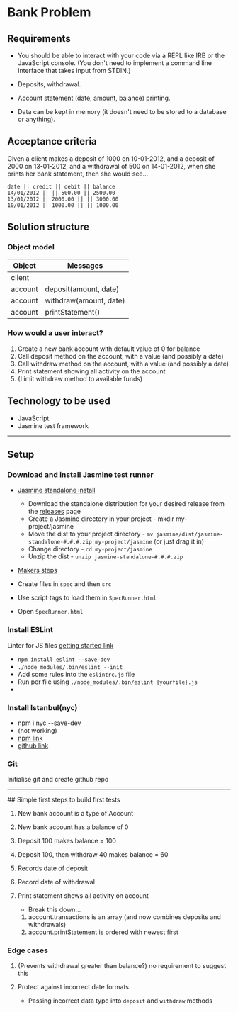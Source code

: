 Bank Problem
============

## Requirements

- You should be able to interact with your code via a REPL like IRB or the JavaScript console. (You don't need to implement a command line interface that takes input from STDIN.)

- Deposits, withdrawal.

- Account statement (date, amount, balance) printing.

- Data can be kept in memory (it doesn't need to be stored to a database or anything).


## Acceptance criteria

Given a client makes a deposit of 1000 on 10-01-2012,
and a deposit of 2000 on 13-01-2012,
and a withdrawal of 500 on 14-01-2012,
when she prints her bank statement,
then she would see...

```
date || credit || debit || balance
14/01/2012 || || 500.00 || 2500.00
13/01/2012 || 2000.00 || || 3000.00
10/01/2012 || 1000.00 || || 1000.00
```


## Solution structure

### Object model

Object | Messages
--------------- | --------------------
client | 
account | deposit(amount, date)
account | withdraw(amount, date)
account | printStatement()


### How would a user interact?

1. Create a new bank account with default value of 0 for balance
2. Call deposit method on the account, with a value (and possibly a date)
3. Call withdraw method on the account, with a value (and possibly a date)
4. Print statement showing all activity on the account
5. (Limit withdraw method to available funds)


## Technology to be used

- JavaScript
- Jasmine test framework

------

## Setup

### Download and install Jasmine test runner

- [Jasmine standalone install](https://github.com/jasmine/jasmine#installation)
    - Download the standalone distribution for your desired release from the [releases](https://github.com/jasmine/jasmine/releases) page
    - Create a Jasmine directory in your project - mkdir my-project/jasmine
    - Move the dist to your project directory - `mv jasmine/dist/jasmine-standalone-#.#.#.zip my-project/jasmine` (or just drag it in)
    - Change directory - `cd my-project/jasmine`
    - Unzip the dist - `unzip jasmine-standalone-#.#.#.zip`

- [Makers steps](https://github.com/makersacademy/course/blob/master/thermostat/setting_up_jasmine.md#to-complete-this-challenge-you-will-need-to)

- Create files in `spec` and then `src`
- Use script tags to load them in `SpecRunner.html`
- Open `SpecRunner.html`


### Install ESLint

Linter for JS files [getting started link](https://eslint.org/docs/user-guide/getting-started)

- `npm install eslint --save-dev`
- `./node_modules/.bin/eslint --init`
- Add some rules into the `eslintrc.js` file
- Run per file using `./node_modules/.bin/eslint {yourfile}.js`
- 


### Install Istanbul(nyc)

- npm i nyc --save-dev
- (not working)
- [npm link](https://www.npmjs.com/package/nyc)
- [github link](https://github.com/istanbuljs/nyc)


### Git

Initialise git and create github repo

------

## Simple first steps to build first tests

1. New bank account is a type of Account

2. New bank account has a balance of 0

3. Deposit 100 makes balance = 100

4. Deposit 100, then withdraw 40 makes balance = 60

5. Records date of deposit

6. Record date of withdrawal

7. Print statement shows all activity on account
    - Break this down...

    1. account.transactions is an array (and now combines deposits and withdrawals)
    2. account.printStatement is ordered with newest first


### Edge cases

1. (Prevents withdrawal greater than balance?) no requirement to suggest this

2. Protect against incorrect date formats
    - Passing incorrect data type into `deposit` and `withdraw` methods
